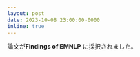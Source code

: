 ```yaml
---
layout: post
date: 2023-10-08 23:00:00-0000
inline: true
---
```


論文が**Findings of EMNLP** に採択されました。

